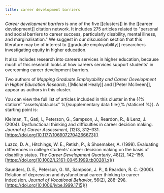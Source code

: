 ```yaml
---
title: career development barriers
---
```


*Career development barriers* is one of the five [[clusters]] in the [[career development]] citation network. It includes 275 articles related to "personal and social barriers to career success, particularly disability, mental illness, and marginalisation."
We suggest in our discussion section that this literature may be of interest to [[graduate employability]] researchers investigating equity in higher education.

It also includes research into careers services in higher education, because much of this research looks at how careers services support students' in overcoming career development barriers. 

Two authors of *Mapping Graduate Employability and Career Development in Higher Education Research*, [[Michael Healy]] and [[Peter McIlveen]], appear as authors in this cluster. 

You can view the full list of articles included in this cluster in the {{% staticref "assets/data.xlsx" %}}supplementary data file{{% /staticref %}}. A starting point is: 

Kleiman, T., Gati, I., Peterson, G., Sampson, J., Reardon, R., & Lenz, J. (2004). Dysfunctional thinking and difficulties in career decision making. *Journal of Career Assessment*, (12)3, 312–331. [https://doi.org/10.1177/1069072704266673]()

Luzzo, D. A., Hitchings, W. E., Retish, P., & Shoemaker, A. (1999). Evaluating differences in college students’ career decision making on the basis of disability status. *The Career Development Quarterly*, 48(2), 142–156. [https://doi.org/10.1002/j.2161-0045.1999.tb00281.x]()

Saunders, D. E., Peterson, G. W., Sampson, J. P., & Reardon, R. C. (2000). Relation of depression and dysfunctional career thinking to career indecision. *Journal of Vocational Behavior*, 56(2), 288–298. [https://doi.org/10.1006/jvbe.1999.1715]()


